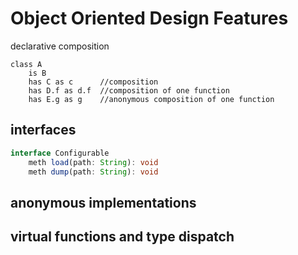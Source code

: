
# Object Oriented Design Features

declarative composition

```Fluster
class A
    is B
    has C as c      //composition
    has D.f as d.f  //composition of one function
    has E.g as g    //anonymous composition of one function
```

## interfaces

```TypeScript
interface Configurable
    meth load(path: String): void
    meth dump(path: String): void
```

## anonymous implementations

## virtual functions and type dispatch
